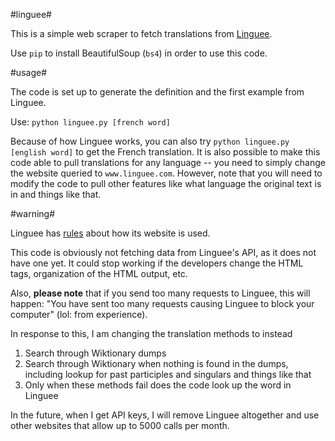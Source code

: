 #linguee#

This is a simple web scraper to fetch translations from [Linguee](http://www.linguee.com).

Use `pip` to install BeautifulSoup (`bs4`) in order to use this code.

#usage#

The code is set up to generate the definition and the first example from Linguee.

Use: `python linguee.py [french word]`

Because of how Linguee works, you can also try `python linguee.py [english word]` to get the French translation. It is also possible to make this code able to pull translations for any language -- you need to simply change the website queried to `www.linguee.com`. However, note that you will need to modify the code to pull other features like what language the original text is in and things like that.

#warning#

Linguee has [rules](http://www.linguee.com/english-french/page/termsAndConditions.php) about how its website is used.

This code is obviously not fetching data from Linguee's API, as it does not have one yet. It could stop working if the developers change the HTML tags, organization of the HTML output, etc.

Also, **please note** that if you send too many requests to Linguee, this will happen: "You have sent too many requests causing Linguee to block your computer" (lol: from experience).

In response to this, I am changing the translation methods to instead

1) Search through Wiktionary dumps
2) Search through Wiktionary when nothing is found in the dumps, including lookup for past participles and singulars and things like that
3) Only when these methods fail does the code look up the word in Linguee

In the future, when I get API keys, I will remove Linguee altogether and use other websites that allow up to 5000 calls per month.
